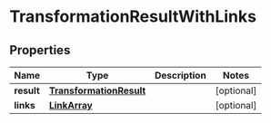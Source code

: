 
# TransformationResultWithLinks

## Properties
Name | Type | Description | Notes
------------ | ------------- | ------------- | -------------
**result** | [**TransformationResult**](TransformationResult.md) |  |  [optional]
**links** | [**LinkArray**](LinkArray.md) |  |  [optional]



